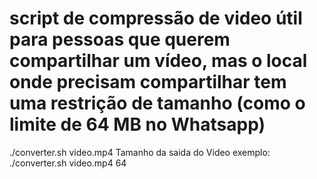 # script de compressão de video útil para pessoas que querem compartilhar um vídeo, mas o local onde precisam compartilhar tem uma restrição de tamanho (como o limite de 64 MB no Whatsapp)
./converter.sh video.mp4 Tamanho da saida do Video
exemplo:
./converter.sh video.mp4 64
